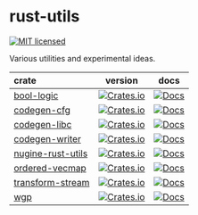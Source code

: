 # rust-utils

[![MIT licensed][license-badge]][license-url]

[license-badge]: https://img.shields.io/badge/license-MIT-blue.svg
[license-url]: ./LICENSE

Various utilities and experimental ideas.

| crate                                            |                                                      version                                                      |                                            docs                                            |
| :----------------------------------------------- | :---------------------------------------------------------------------------------------------------------------: | :----------------------------------------------------------------------------------------: |
| [bool-logic](./crates/bool-logic/)               |        [![Crates.io](https://img.shields.io/crates/v/bool-logic.svg)](https://crates.io/crates/bool-logic)        |        [![Docs](https://docs.rs/bool-logic/badge.svg)](https://docs.rs/bool-logic/)        |
| [codegen-cfg](./crates/codegen-cfg/)             |       [![Crates.io](https://img.shields.io/crates/v/codegen-cfg.svg)](https://crates.io/crates/codegen-cfg)       |       [![Docs](https://docs.rs/codegen-cfg/badge.svg)](https://docs.rs/codegen-cfg/)       |
| [codegen-libc](./crates/codegen-libc/)           |      [![Crates.io](https://img.shields.io/crates/v/codegen-libc.svg)](https://crates.io/crates/codegen-libc)      |      [![Docs](https://docs.rs/codegen-libc/badge.svg)](https://docs.rs/codegen-libc/)      |
| [codegen-writer](./crates/codegen-writer/)       |    [![Crates.io](https://img.shields.io/crates/v/codegen-writer.svg)](https://crates.io/crates/codegen-writer)    |    [![Docs](https://docs.rs/codegen-writer/badge.svg)](https://docs.rs/codegen-writer/)    |
| [nugine-rust-utils](./crates/rust-utils/) | [![Crates.io](https://img.shields.io/crates/v/nugine-rust-utils.svg)](https://crates.io/crates/nugine-rust-utils) | [![Docs](https://docs.rs/nugine-rust-utils/badge.svg)](https://docs.rs/nugine-rust-utils/) |
| [ordered-vecmap](./crates/ordered-vecmap/)       |    [![Crates.io](https://img.shields.io/crates/v/ordered-vecmap.svg)](https://crates.io/crates/ordered-vecmap)    |    [![Docs](https://docs.rs/ordered-vecmap/badge.svg)](https://docs.rs/ordered-vecmap/)    |
| [transform-stream](./crates/transform-stream/)   |  [![Crates.io](https://img.shields.io/crates/v/transform-stream.svg)](https://crates.io/crates/transform-stream)  |  [![Docs](https://docs.rs/transform-stream/badge.svg)](https://docs.rs/transform-stream/)  |
| [wgp](./crates/wgp/)                             |               [![Crates.io](https://img.shields.io/crates/v/wgp.svg)](https://crates.io/crates/wgp)               |               [![Docs](https://docs.rs/wgp/badge.svg)](https://docs.rs/wgp/)               |

